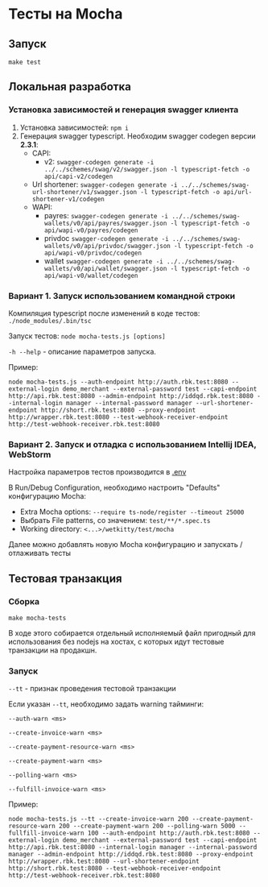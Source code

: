 # Тесты на Mocha

## Запуск

```
make test
```

## Локальная разработка

### Установка зависимостей и генерация swagger клиента

1. Установка зависимостей: `npm i`
1. Генерация swagger typescript. Необходим swagger codegen версии **2.3.1**:
    - CAPI:
        - v2: `swagger-codegen generate -i ../../schemes/swag/v2/swagger.json -l typescript-fetch -o api/capi-v2/codegen`
    - Url shortener: `swagger-codegen generate -i ../../schemes/swag-url-shortener/v1/swagger.json -l typescript-fetch -o api/url-shortener-v1/codegen`
    - WAPI:
        - payres: `swagger-codegen generate -i ../../schemes/swag-wallets/v0/api/payres/swagger.json -l typescript-fetch -o api/wapi-v0/payres/codegen`
        - privdoc `swagger-codegen generate -i ../../schemes/swag-wallets/v0/api/privdoc/swagger.json -l typescript-fetch -o api/wapi-v0/privdoc/codegen`
        - wallet `swagger-codegen generate -i ../../schemes/swag-wallets/v0/api/wallet/swagger.json -l typescript-fetch -o api/wapi-v0/wallet/codegen`

### Вариант 1. Запуск использованием командной строки

Компиляция typescript после изменений в коде тестов: `./node_modules/.bin/tsc`

Запуск тестов: `node mocha-tests.js [options]`

`-h --help` - описание параметров запуска.

Пример:

```
node mocha-tests.js --auth-endpoint http://auth.rbk.test:8080 --external-login demo_merchant --external-password test --capi-endpoint http://api.rbk.test:8080 --admin-endpoint http://iddqd.rbk.test:8080 --internal-login manager --internal-password manager --url-shortener-endpoint http://short.rbk.test:8080 --proxy-endpoint http://wrapper.rbk.test:8080 --test-webhook-receiver-endpoint http://test-webhook-receiver.rbk.test:8080
```

### Вариант 2. Запуск и отладка с использованием Intellij IDEA, WebStorm

Настройка параметров тестов производится в [.env](.env)

В Run/Debug Configuration, необходимо настроить "Defaults" конфигурацию Mocha:

-   Extra Mocha options: `--require ts-node/register --timeout 25000`
-   Выбрать File patterns, со значением: `test/**/*.spec.ts`
-   Working directory: `<...>/wetkitty/test/mocha`

Далее можно добавлять новую Mocha конфигурацию и запускать / отлаживать тесты

## Тестовая транзакция

### Сборка

`make mocha-tests`

В ходе этого собирается отдельный исполняемый файл пригодный для использования без nodejs на хостах, с которых идут тестовые транзакции на продакшн.

### Запуск

`--tt` - признак проведения тестовой транзакции

Если указан `--tt`, необходимо задать warning тайминги:

`--auth-warn <ms>`

`--create-invoice-warn <ms>`

`--create-payment-resource-warn <ms>`

`--create-payment-warn <ms>`

`--polling-warn <ms>`

`--fulfill-invoice-warn <ms>`

Пример:

```
node mocha-tests.js --tt --create-invoice-warn 200 --create-payment-resource-warn 200 --create-payment-warn 200 --polling-warn 5000 --fullfill-invoice-warn 100 --auth-endpoint http://auth.rbk.test:8080 --external-login demo_merchant --external-password test --capi-endpoint http://api.rbk.test:8080 --internal-login manager --internal-password manager --admin-endpoint http://iddqd.rbk.test:8080 --proxy-endpoint http://wrapper.rbk.test:8080 --url-shortener-endpoint http://short.rbk.test:8080 --test-webhook-receiver-endpoint http://test-webhook-receiver.rbk.test:8080
```
